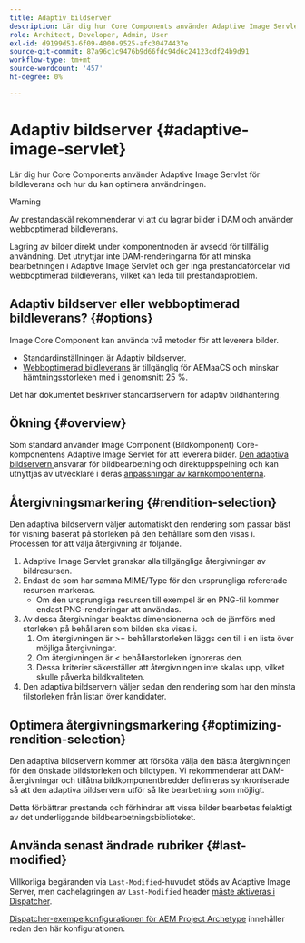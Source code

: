 ```yaml
---
title: Adaptiv bildserver
description: Lär dig hur Core Components använder Adaptive Image Servlet för bildleverans och hur du kan optimera användningen.
role: Architect, Developer, Admin, User
exl-id: d9199d51-6f09-4000-9525-afc30474437e
source-git-commit: 87a96c1c9476b9d66fdc94d6c24123cdf24b9d91
workflow-type: tm+mt
source-wordcount: '457'
ht-degree: 0%

---
```


# Adaptiv bildserver {#adaptive-image-servlet}

Lär dig hur Core Components använder Adaptive Image Servlet för bildleverans och hur du kan optimera användningen.

>[!WARNING]
>
>Av prestandaskäl rekommenderar vi att du lagrar bilder i DAM och använder webboptimerad bildleverans.
>
>Lagring av bilder direkt under komponentnoden är avsedd för tillfällig användning. Det utnyttjar inte DAM-renderingarna för att minska bearbetningen i Adaptive Image Servlet och ger inga prestandafördelar vid webboptimerad bildleverans, vilket kan leda till prestandaproblem.

## Adaptiv bildserver eller webboptimerad bildleverans? {#options}

Image Core Component kan använda två metoder för att leverera bilder.

* Standardinställningen är Adaptiv bildserver.
* [Webboptimerad bildleverans](/help/developing/web-optimized-image-delivery.md) är tillgänglig för AEMaaCS och minskar hämtningsstorleken med i genomsnitt 25 %.

Det här dokumentet beskriver standardservern för adaptiv bildhantering.

## Ökning {#overview}

Som standard använder Image Component (Bildkomponent) Core-komponentens Adaptive Image Servlet för att leverera bilder. [Den adaptiva bildservern ](https://github.com/adobe/aem-core-wcm-components/wiki/The-Adaptive-Image-Servlet) ansvarar för bildbearbetning och direktuppspelning och kan utnyttjas av utvecklare i deras [anpassningar av kärnkomponenterna](/help/developing/customizing.md).

## Återgivningsmarkering {#rendition-selection}

Den adaptiva bildservern väljer automatiskt den rendering som passar bäst för visning baserat på storleken på den behållare som den visas i. Processen för att välja återgivning är följande.

1. Adaptive Image Servlet granskar alla tillgängliga återgivningar av bildresursen.
1. Endast de som har samma MIME/Type för den ursprungliga refererade resursen markeras.
   * Om den ursprungliga resursen till exempel är en PNG-fil kommer endast PNG-renderingar att användas.
1. Av dessa återgivningar beaktas dimensionerna och de jämförs med storleken på behållaren som bilden ska visas i.
   1. Om återgivningen är >= behållarstorleken läggs den till i en lista över möjliga återgivningar.
   1. Om återgivningen är &lt; behållarstorleken ignoreras den.
   1. Dessa kriterier säkerställer att återgivningen inte skalas upp, vilket skulle påverka bildkvaliteten.
1. Den adaptiva bildservern väljer sedan den rendering som har den minsta filstorleken från listan över kandidater.

## Optimera återgivningsmarkering {#optimizing-rendition-selection}

Den adaptiva bildservern kommer att försöka välja den bästa återgivningen för den önskade bildstorleken och bildtypen. Vi rekommenderar att DAM-återgivningar och tillåtna bildkomponentbredder definieras synkroniserade så att den adaptiva bildservern utför så lite bearbetning som möjligt.

Detta förbättrar prestanda och förhindrar att vissa bilder bearbetas felaktigt av det underliggande bildbearbetningsbiblioteket.

## Använda senast ändrade rubriker {#last-modified}

Villkorliga begäranden via `Last-Modified`-huvudet stöds av Adaptive Image Server, men cachelagringen av `Last-Modified` header [ måste aktiveras i Dispatcher](https://experienceleague.adobe.com/docs/experience-manager-dispatcher/using/configuring/dispatcher-configuration.html?lang=en#caching-http-response-headers).

[Dispatcher-exempelkonfigurationen för AEM Project Archetype](/help/developing/archetype/overview.md) innehåller redan den här konfigurationen.
